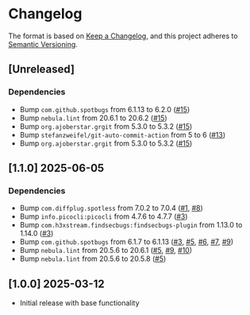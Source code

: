 # Changelog

The format is based on [Keep a Changelog](https://keepachangelog.com/en/1.0.0/),
and this project adheres to [Semantic Versioning](https://semver.org/spec/v2.0.0.html).

## [Unreleased]

### Dependencies
- Bump `com.github.spotbugs` from 6.1.13 to 6.2.0 ([#15](https://github.com/ebsnet/KeyGenFIPS/pull/15))
- Bump `nebula.lint` from 20.6.1 to 20.6.2 ([#15](https://github.com/ebsnet/KeyGenFIPS/pull/15))
- Bump `org.ajoberstar.grgit` from 5.3.0 to 5.3.2 ([#15](https://github.com/ebsnet/KeyGenFIPS/pull/15))
- Bump `stefanzweifel/git-auto-commit-action` from 5 to 6 ([#13](https://github.com/ebsnet/KeyGenFIPS/pull/13))
- Bump `org.ajoberstar.grgit` from 5.3.0 to 5.3.2 ([#15](https://github.com/ebsnet/KeyGenFIPS/pull/15))

## [1.1.0] 2025-06-05

### Dependencies

- Bump `com.diffplug.spotless` from 7.0.2 to 7.0.4 ([#1](https://github.com/ebsnet/KeyGenFIPS/pull/1), [#8](https://github.com/ebsnet/KeyGenFIPS/pull/8))
- Bump `info.picocli:picocli` from 4.7.6 to 4.7.7 ([#3](https://github.com/ebsnet/KeyGenFIPS/pull/3))
- Bump `com.h3xstream.findsecbugs:findsecbugs-plugin` from 1.13.0 to 1.14.0 ([#3](https://github.com/ebsnet/KeyGenFIPS/pull/3))
- Bump `com.github.spotbugs` from 6.1.7 to 6.1.13 ([#3](https://github.com/ebsnet/KeyGenFIPS/pull/3), [#5](https://github.com/ebsnet/KeyGenFIPS/pull/5), [#6](https://github.com/ebsnet/KeyGenFIPS/pull/6), [#7](https://github.com/ebsnet/KeyGenFIPS/pull/7), [#9](https://github.com/ebsnet/KeyGenFIPS/pull/9))
- Bump `nebula.lint` from 20.5.6 to 20.6.1 ([#5](https://github.com/ebsnet/KeyGenFIPS/pull/5), [#9](https://github.com/ebsnet/KeyGenFIPS/pull/9), [#10](https://github.com/ebsnet/KeyGenFIPS/pull/10))
- Bump `nebula.lint` from 20.5.6 to 20.5.8 ([#5](https://github.com/ebsnet/KeyGenFIPS/pull/5))

## [1.0.0] 2025-03-12

- Initial release with base functionality
